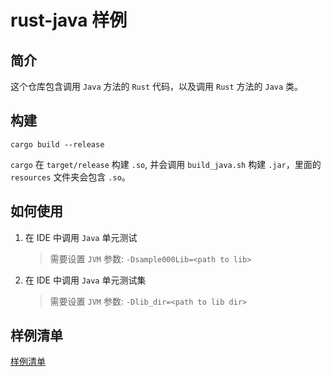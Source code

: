 # rust-java 样例

## 简介

这个仓库包含调用 `Java` 方法的 `Rust` 代码，以及调用 `Rust` 方法的 `Java` 类。

## 构建

```shell
cargo build --release
```

`cargo` 在 `target/release` 构建 `.so`, 并会调用 `build_java.sh` 构建 `.jar`，里面的 `resources` 文件夹会包含 `.so`。

## 如何使用

1. 在 IDE 中调用 `Java` 单元测试

   > 需要设置 `JVM` 参数: `-Dsample000Lib=<path to lib>`

2. 在 IDE 中调用 `Java` 单元测试集

   > 需要设置 `JVM` 参数: `-Dlib_dir=<path to lib dir>`

## 样例清单

[样例清单](doc/sample_list_cn.md)
